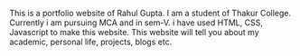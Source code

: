 This is a portfolio website of Rahul Gupta.
I am a student of Thakur College.
Currently i am pursuing MCA and in sem-V.
i have used HTML, CSS, Javascript to make this website.
 This website will tell you about my academic, personal life, projects, blogs etc. 
